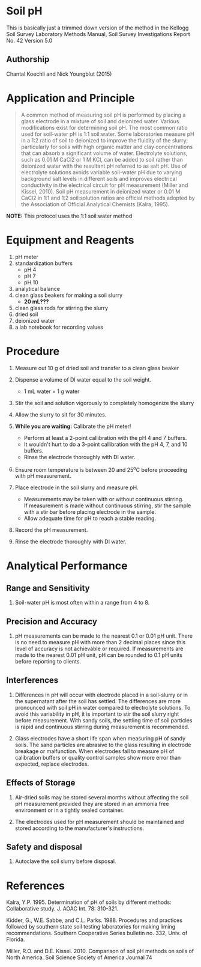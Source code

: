 Soil pH
=======

This is basically just a trimmed down version of the method in the
Kellogg Soil Survey Laboratory Methods Manual, Soil Survey Investigations Report No. 42
Version 5.0

## Authorship 

Chantal Koechli and Nick Youngblut (2015)


# Application and Principle

>A common method of measuring soil pH is performed by placing a glass
electrode in a mixture of soil and deionized water. Various modifications exist
for determining soil pH.  The most common ratio used for soil-water pH is
1:1 soil:water.  Some laboratories measure pH in a 1:2 ratio of soil to
deionized to improve the fluidity of the slurry; particularly for soils
with high organic matter and clay concentrations that can absorb a
significant volume of water.  Electrolyte solutions, such as 0.01 M CaCl2
or 1 M KCl, can be added to soil rather than deionized water with the
resultant pH referred to as salt pH.  Use of electrolyte solutions avoids
variable soil-water pH due to varying background salt levels in different
soils and improves electrical conductivity in the electrical circuit for pH
measurement (Miller and Kissel, 2010).  Soil pH measurement in deionized
water or 0.01 M CaCl2 in 1:1 and 1:2 soil:solution ratios are official
methods adopted by the Association of Official Analytical Chemists (Kalra,
1995).  

__NOTE:__ This protocol uses the 1:1 soil:water method


# Equipment and Reagents

1. pH meter
1. standardization buffers
	* pH 4
	* pH 7	
	* pH 10
1. analytical balance 
1. clean glass beakers for making a soil slurry
	* __20 mL???__
1. clean glass rods for stirring the slurry
1. dried soil
1. deionized water
1. a lab notebook for recording values


# Procedure

1. Measure out 10 g of dried soil and transfer to a clean glass beaker

1. Dispense a volume of DI water equal to the soil weight.
	* 1 mL water = 1 g water 

1. Stir the soil and solution vigorously to completely homogenize the slurry

1. Allow the slurry to sit for 30 minutes.

1. __While you are waiting:__ Calibrate the pH meter!
	* Perform at least a 2-point callibration with the pH 4 and 7 buffers.
	* It wouldn't hurt to do a 3-point callibration with the pH 4, 7, and 10 buffers.
	* Rinse the electrode thoroughly with DI water.

1. Ensure room temperature is between 20 and 25<sup>o</sup>C before proceeding with pH
measurement.

1. Place electrode in the soil slurry and measure pH.  
	* Measurements may be taken with or without continuous stirring.  
	  If measurement is made without continuous stirring, stir the sample
	  with a stir bar before placing electrode in the sample. 
	* Allow adequate time for pH to reach a stable reading. 

1. Record the pH measurement.

1. Rinse the electrode thoroughly with DI water.


# Analytical Performance

## Range and Sensitivity

1.	Soil-water pH is most often within a range from 4 to 8.

## Precision and Accuracy

1.	pH measurements can be made to the nearest 0.1 or 0.01 pH unit.  There is
no need to measure pH with more than 2 decimal places since this level of
accuracy is not achievable or required.  If measurements are made to the nearest
0.01 pH unit, pH can be rounded to 0.1 pH units before reporting to clients.

## Interferences

1. Differences in pH will occur with electrode placed in a soil-slurry or in
the supernatant after the soil has settled.  The differences are more pronounced
with soil pH in water compared to electrolyte solutions.  To avoid this
variability in pH, it is important to stir the soil slurry right before
measurement.  With sandy soils, the settling time of soil particles is rapid and
continuous stirring during measurement is recommended.

2. Glass electrodes have a short life span when measuring pH of sandy soils. 
The sand particles are abrasive to the glass resulting in electrode breakage or
malfunction.  When electrodes fail to measure pH of calibration buffers or
quality control samples show more error than expected, replace electrodes.

## Effects of Storage

1. Air-dried soils may be stored several months without affecting the soil pH
measurement provided they are stored in an ammonia free environment or in a
tightly sealed container.

2. The electrodes used for pH measurement should be maintained and stored
according to the manufacturer's instructions. 


## Safety and disposal

1. Autoclave the soil slurry before disposal.


# References

Kalra, Y.P.  1995.  Determination of pH of soils by different methods:
Collaborative study.  J. AOAC Int. 78: 310-321.

Kidder, G., W.E. Sabbe, and C.L. Parks.  1988.  Procedures and practices
followed by southern state soil testing laboratories for making liming
recommendations.  Southern Cooperative Series bulletin no. 332, Univ. of
Florida.

Miller, R.O. and D.E. Kissel.  2010. Comparison of soil pH methods on soils of
North America. Soil Science Society of America Journal 74









